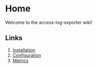 # Home

Welcome to the access-log-exporter wiki!

## Links

1. [Installation](Installation)
2. [Configuration](Configuration)
3. [Metrics](Metrics)
